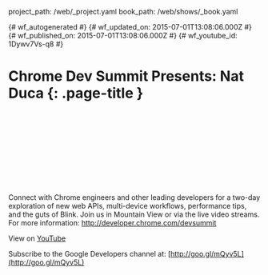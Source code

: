 project_path: /web/_project.yaml
book_path: /web/shows/_book.yaml

{# wf_autogenerated #}
{# wf_updated_on: 2015-07-01T13:08:06.000Z #}
{# wf_published_on: 2015-07-01T13:08:06.000Z #}
{# wf_youtube_id: 1Dywv7Vs-q8 #}

# Chrome Dev Summit Presents: Nat Duca {: .page-title }


<div class="video-wrapper">
  <iframe class="devsite-embedded-youtube-video" data-video-id="1Dywv7Vs-q8"
          data-autohide="1" data-showinfo="0" frameborder="0" allowfullscreen>
  </iframe>
</div>

Connect with Chrome engineers and other leading developers for a two-day exploration of new web APIs, multi-device workflows, performance tips, and the guts of Blink. Join us in Mountain View or via the live video streams. 
For more information:
http://developer.chrome.com/devsummit

View on [YouTube](https://youtu.be/1Dywv7Vs-q8)

Subscribe to the Google Developers channel at: [http://goo.gl/mQyv5L](http://goo.gl/mQyv5L)
